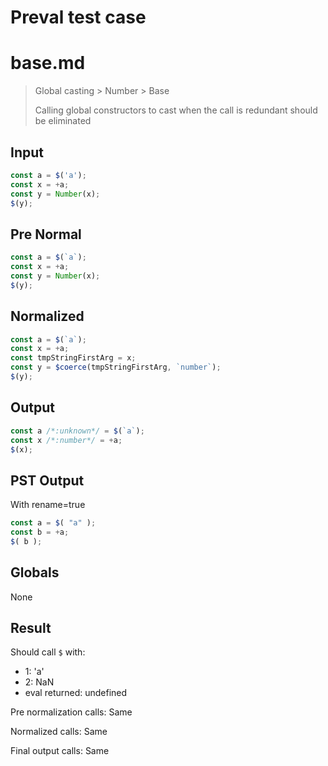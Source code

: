 # Preval test case

# base.md

> Global casting > Number > Base
>
> Calling global constructors to cast when the call is redundant should be eliminated

## Input

`````js filename=intro
const a = $('a');
const x = +a;
const y = Number(x);
$(y);
`````

## Pre Normal


`````js filename=intro
const a = $(`a`);
const x = +a;
const y = Number(x);
$(y);
`````

## Normalized


`````js filename=intro
const a = $(`a`);
const x = +a;
const tmpStringFirstArg = x;
const y = $coerce(tmpStringFirstArg, `number`);
$(y);
`````

## Output


`````js filename=intro
const a /*:unknown*/ = $(`a`);
const x /*:number*/ = +a;
$(x);
`````

## PST Output

With rename=true

`````js filename=intro
const a = $( "a" );
const b = +a;
$( b );
`````

## Globals

None

## Result

Should call `$` with:
 - 1: 'a'
 - 2: NaN
 - eval returned: undefined

Pre normalization calls: Same

Normalized calls: Same

Final output calls: Same
